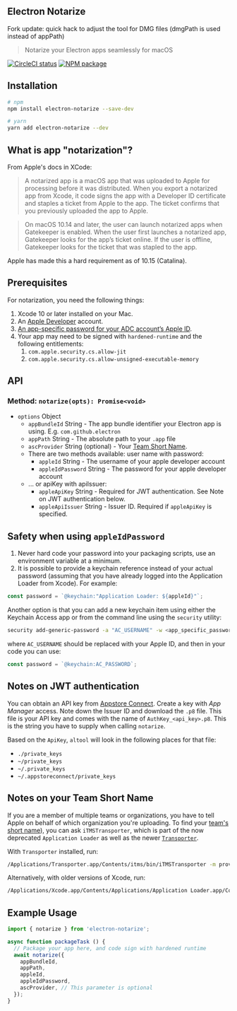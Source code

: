 Electron Notarize
-----------

Fork update: quick hack to adjust the tool for DMG files
(dmgPath is used instead of appPath)

> Notarize your Electron apps seamlessly for macOS

[![CircleCI status](https://circleci.com/gh/electron/electron-notarize.svg?style=svg)](https://circleci.com/gh/electron/electron-notarize)
[![NPM package](https://img.shields.io/npm/v/electron-notarize)](https://npm.im/electron-notarize)

## Installation

```bash
# npm
npm install electron-notarize --save-dev

# yarn
yarn add electron-notarize --dev
```

## What is app "notarization"?

From Apple's docs in XCode:

> A notarized app is a macOS app that was uploaded to Apple for processing before it was distributed. When you export a notarized app from Xcode, it code signs the app with a Developer ID certificate and staples a ticket from Apple to the app. The ticket confirms that you previously uploaded the app to Apple.

> On macOS 10.14 and later, the user can launch notarized apps when Gatekeeper is enabled. When the user first launches a notarized app, Gatekeeper looks for the app’s ticket online. If the user is offline, Gatekeeper looks for the ticket that was stapled to the app.

Apple has made this a hard requirement as of 10.15 (Catalina).

## Prerequisites

For notarization, you need the following things:

1. Xcode 10 or later installed on your Mac.
2. An [Apple Developer](https://developer.apple.com/) account.
3. [An app-specific password for your ADC account’s Apple ID](https://support.apple.com/HT204397).
4. Your app may need to be signed with `hardened-runtime` and the following entitlements:
    1. `com.apple.security.cs.allow-jit`
    2. `com.apple.security.cs.allow-unsigned-executable-memory`

## API

### Method: `notarize(opts): Promise<void>`

* `options` Object
  * `appBundleId` String - The app bundle identifier your Electron app is using.  E.g. `com.github.electron`
  * `appPath` String - The absolute path to your `.app` file
  * `ascProvider` String (optional) - Your [Team Short Name](#notes-on-your-team-short-name). 
  * There are two methods available: user name with password:
    * `appleId` String - The username of your apple developer account
    * `appleIdPassword` String - The password for your apple developer account
  * ... or apiKey with apiIssuer:
    * `appleApiKey` String - Required for JWT authentication. See Note on JWT authentication below.
    * `appleApiIssuer` String - Issuer ID. Required if `appleApiKey` is specified.

## Safety when using `appleIdPassword`

1. Never hard code your password into your packaging scripts, use an environment
variable at a minimum.
2. It is possible to provide a keychain reference instead of your actual password (assuming that you have already logged into
the Application Loader from Xcode).  For example:

```javascript
const password = `@keychain:"Application Loader: ${appleId}"`;
```

Another option is that you can add a new keychain item using either the Keychain Access app or from the command line using the `security` utility:

```bash
security add-generic-password -a "AC_USERNAME" -w <app_specific_password> -s "AC_PASSWORD"
```
where `AC_USERNAME` should be replaced with your Apple ID, and then in your code you can use:

```javascript
const password = `@keychain:AC_PASSWORD`;
```

## Notes on JWT authentication

You can obtain an API key from [Appstore Connect](https://appstoreconnect.apple.com/access/api). Create a key with _App Manager_ access. Note down the Issuer ID and download the `.p8` file. This file is your API key and comes with the name of `AuthKey_<api_key>.p8`. This is the string you have to supply when calling `notarize`.

Based on the `ApiKey`, `altool` will look in the following places for that file:

* `./private_keys`
* `~/private_keys`
* `~/.private_keys`
* `~/.appstoreconnect/private_keys`

## Notes on your Team Short Name

If you are a member of multiple teams or organizations, you have to tell Apple on behalf of which organization you're uploading. To find your [team's short name](https://forums.developer.apple.com/thread/113798)), you can ask `iTMSTransporter`, which is part of the now deprecated `Application Loader` as well as the newer [`Transporter`](https://apps.apple.com/us/app/transporter/id1450874784?mt=12).

With `Transporter` installed, run:
```sh
/Applications/Transporter.app/Contents/itms/bin/iTMSTransporter -m provider -u APPLE_DEV_ACCOUNT -p APP_PASSWORD
```

Alternatively, with older versions of Xcode, run:
```sh
/Applications/Xcode.app/Contents/Applications/Application Loader.app/Contents/itms/bin/iTMSTransporter -m provider -u APPLE_DEV_ACCOUNT -p APP_PASSWORD
```
## Example Usage

```javascript
import { notarize } from 'electron-notarize';

async function packageTask () {
  // Package your app here, and code sign with hardened runtime
  await notarize({
    appBundleId,
    appPath,
    appleId,
    appleIdPassword,
    ascProvider, // This parameter is optional
  });
}
```
